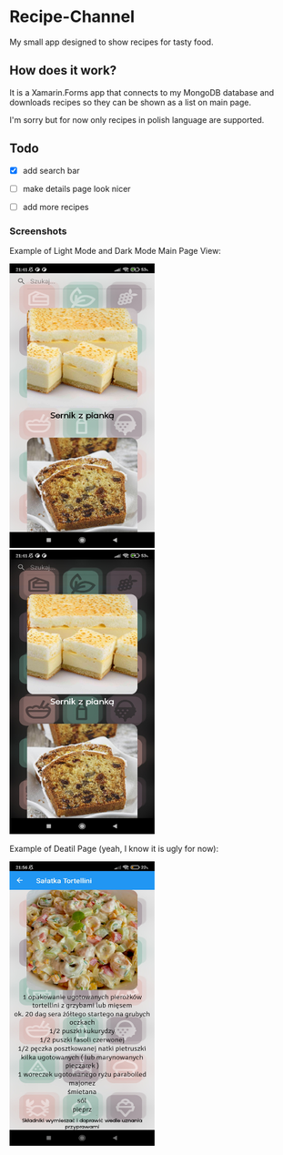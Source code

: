 # Recipe-Channel  

My small app designed to show recipes for tasty food.  
  
## How does it work?  
  
It is a Xamarin.Forms app that connects to my MongoDB database and downloads recipes so they can be shown as a list on main page.  
  
I'm sorry but for now only recipes in polish language are supported.  
  
## Todo  

- [x] add search bar
- [ ] make details page look nicer
- [ ] add more recipes
  
  
### Screenshots  
  
Example of Light Mode and Dark Mode Main Page View:  

<img src="https://raw.githubusercontent.com/theKapcioszek/Recipe-Channel/master/screenshots/1680464560828.jpg" height=500 width=255/><img src="https://raw.githubusercontent.com/theKapcioszek/Recipe-Channel/master/screenshots/1680464560815.jpg" height=500 width=255/>
  
  
  
  
Example of Deatil Page (yeah, I know it is ugly for now):  

<img src="https://raw.githubusercontent.com/theKapcioszek/Recipe-Channel/master/screenshots/1680292650627.jpg" height=500 width=255/>  
